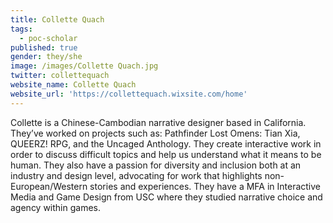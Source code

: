 ```yaml
---
title: Collette Quach
tags:
  - poc-scholar
published: true
gender: they/she
image: /images/Collette Quach.jpg
twitter: collettequach
website_name: Collette Quach
website_url: 'https://collettequach.wixsite.com/home'
---
```


Collette is a Chinese-Cambodian narrative designer based in California. They’ve worked on projects such as: Pathfinder Lost Omens: Tian Xia, QUEERZ! RPG, and the Uncaged Anthology. They create interactive work in order to discuss difficult topics and help us understand what it means to be human. They also have a passion for diversity and inclusion both at an industry and design level, advocating for work that highlights non-European/Western stories and experiences. They have a MFA in Interactive Media and Game Design from USC where they studied narrative choice and agency within games.
